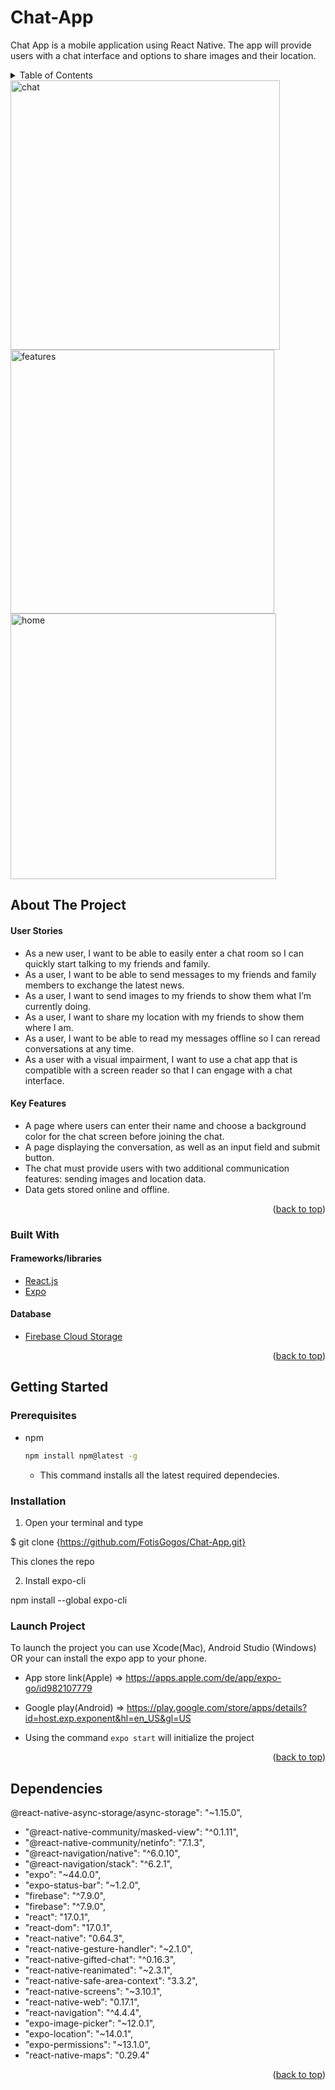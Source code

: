 # Chat-App

Chat App is a mobile application using React Native. The app will provide users with a chat interface and options to share images and their location.

<!-- TABLE OF CONTENTS -->
<details>
  <summary>Table of Contents</summary>
  <ol>
    <li>
      <a href="#about-the-project">About The Project</a>
      <ul>
        <li><a href="#built-with">Built With</a></li>
      </ul>
    </li>
    <li>
      <a href="#getting-started">Getting Started</a>
      <ul>
        <li><a href="#prerequisites">Prerequisites</a></li>
        <li><a href="#installation">Installation</a></li>
      </ul>
      </li>
    <li><a href="#Dependencies">Dependencies</a></li>
  </ol>
</details>

<img width="431" alt="chat" src="https://user-images.githubusercontent.com/88906282/177076664-f1d8495b-fe7b-44e6-90ab-ea9b5f1e4993.png">
<img width="422" alt="features" src="https://user-images.githubusercontent.com/88906282/177076672-614eb987-d45d-42f7-a457-4d48a38938ce.png">
<img width="425" alt="home" src="https://user-images.githubusercontent.com/88906282/177076675-16d0a448-bfc5-4e11-a5c0-07cc993f9c6e.png">


<!-- ABOUT THE PROJECT -->
## About The Project


#### User Stories
* As a new user, I want to be able to easily enter a chat room so I can quickly start talking to my
friends and family.
* As a user, I want to be able to send messages to my friends and family members to exchange
the latest news.
* As a user, I want to send images to my friends to show them what I’m currently doing.
* As a user, I want to share my location with my friends to show them where I am.
* As a user, I want to be able to read my messages offline so I can reread conversations at any
time.
* As a user with a visual impairment, I want to use a chat app that is compatible with a screen
reader so that I can engage with a chat interface.

#### Key Features
* A page where users can enter their name and choose a background color for the chat screen
before joining the chat.
* A page displaying the conversation, as well as an input field and submit button.
* The chat must provide users with two additional communication features: sending images
and location data.
* Data gets stored online and offline.

<p align="right">(<a href="#top">back to top</a>)</p>

### Built With

#### Frameworks/libraries

* [React.js](https://reactjs.org/)
* [Expo](https://expo.dev/)

#### Database

* [Firebase Cloud Storage](https://firebase.google.com/)


<p align="right">(<a href="#top">back to top</a>)</p>

<!-- GETTING STARTED -->
## Getting Started

### Prerequisites

* npm
  ```sh
  npm install npm@latest -g
  ```
  * This command installs all the latest required  dependecies.
 
 ### Installation
 
 1) Open your terminal and type

$ git clone {https://github.com/FotisGogos/Chat-App.git}

This clones the repo
 
 2) Install expo-cli 
  
npm install --global expo-cli

 ### Launch Project

To launch the project you can use Xcode(Mac), Android Studio (Windows) OR your can install the expo app to your phone.

* App store link(Apple) => https://apps.apple.com/de/app/expo-go/id982107779
* Google play(Android) => https://play.google.com/store/apps/details?id=host.exp.exponent&hl=en_US&gl=US

* Using the command  ``` expo start ``` will initialize the project

<p align="right">(<a href="#top">back to top</a>)</p>


<!-- DEPENDENCIES -->
##  Dependencies

 @react-native-async-storage/async-storage": "~1.15.0",
   * "@react-native-community/masked-view": "^0.1.11",
   * "@react-native-community/netinfo": "7.1.3",
   * "@react-navigation/native": "^6.0.10",
   * "@react-navigation/stack": "^6.2.1",
   * "expo": "~44.0.0",
   * "expo-status-bar": "~1.2.0",
   * "firebase": "^7.9.0",
   * "firebase": "^7.9.0",
   * "react": "17.0.1",
   * "react-dom": "17.0.1",
   * "react-native": "0.64.3",
   * "react-native-gesture-handler": "~2.1.0",
   * "react-native-gifted-chat": "^0.16.3",
   * "react-native-reanimated": "~2.3.1",
   * "react-native-safe-area-context": "3.3.2",
   * "react-native-screens": "~3.10.1",
   * "react-native-web": "0.17.1",
   * "react-navigation": "^4.4.4",
   * "expo-image-picker": "~12.0.1",
   * "expo-location": "~14.0.1",
   * "expo-permissions": "~13.1.0",
   * "react-native-maps": "0.29.4"

<p align="right">(<a href="#top">back to top</a>)</p>
